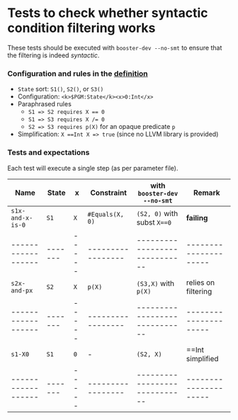 # Tests to check whether syntactic condition filtering works

These tests should be executed with `booster-dev --no-smt` to ensure
that the filtering is indeed _syntactic_.

### Configuration and rules in the [definition](../resources/condition-filtering.k)
  * `State` sort: `S1()`, `S2()`, or `S3()`
  * Configuration: `<k>$PGM:State</k><x>0:Int</x>`
  * Paraphrased rules
    - `S1 => S2 requires X == 0`
    - `S1 => S3 requires X /= 0`
    - `S2 => S3 requires p(X)` for an opaque predicate `p`
  * Simplification: `X ==Int X => true` (since no LLVM library is provided)

### Tests and expectations

Each test will execute a single step (as per parameter file).

| Name             | State | x   | Constraint      | with `booster-dev --no-smt` | Remark              |
|------------------|-------|-----|-----------------|-----------------------------|---------------------|
| `s1x-and-x-is-0` | `S1`  | `X` | `#Equals(X, 0)` | `(S2, 0)` with subst `X==0` | **failing**         |
|------------------|-------|-----|-----------------|-----------------------------|---------------------|
| `s2x-and-px`     | `S2`  | `X` | `p(X)`          | `(S3,X)` with `p(X)`        | relies on filtering |
|------------------|-------|-----|-----------------|-----------------------------|---------------------|
| `s1-X0`          | `S1`  | `0` | -               | `(S2, X)`                   | ==Int simplified    |
|------------------|-------|-----|-----------------|-----------------------------|---------------------|
